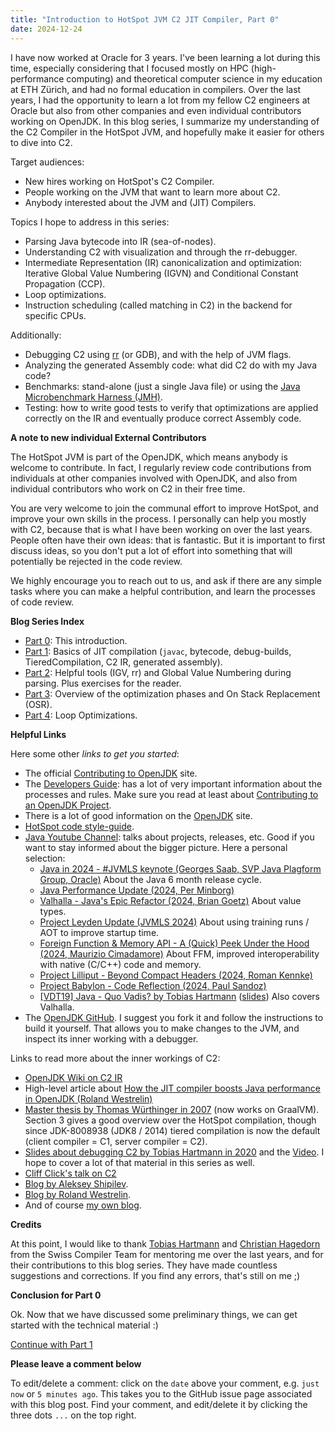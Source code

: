 ```yaml
---
title: "Introduction to HotSpot JVM C2 JIT Compiler, Part 0"
date: 2024-12-24
---
```


I have now worked at Oracle for 3 years. I've been learning a lot during this time, especially considering that I focused mostly on
HPC (high-performance computing) and theoretical computer science in my education at ETH Zürich, and had no formal education in
compilers. Over the last years, I had the opportunity to learn a lot from my fellow C2 engineers at Oracle but also from
other companies and even individual contributors working on OpenJDK. In this blog series, I summarize my understanding of the
C2 Compiler in the HotSpot JVM, and hopefully make it easier for others to dive into C2.

Target audiences:
- New hires working on HotSpot's C2 Compiler.
- People working on the JVM that want to learn more about C2.
- Anybody interested about the JVM and (JIT) Compilers.

Topics I hope to address in this series:
- Parsing Java bytecode into IR (sea-of-nodes).
- Understanding C2 with visualization and through the rr-debugger.
- Intermediate Representation (IR) canonicalization and optimization: Iterative Global Value Numbering (IGVN) and Conditional Constant Propagation (CCP).
- Loop optimizations.
- Instruction scheduling (called matching in C2) in the backend for specific CPUs.

Additionally:
- Debugging C2 using [rr](https://github.com/rr-debugger/rr) (or GDB), and with the help of JVM flags.
- Analyzing the generated Assembly code: what did C2 do with my Java code?
- Benchmarks: stand-alone (just a single Java file) or using the [Java Microbenchmark Harness (JMH)](https://github.com/openjdk/jmh).
- Testing: how to write good tests to verify that optimizations are applied correctly on the IR and eventually produce correct Assembly code.

**A note to new individual External Contributors**

The HotSpot JVM is part of the OpenJDK, which means anybody is welcome to contribute. In fact, I regularly review code contributions from individuals at other
companies involved with OpenJDK, and also from individual contributors who work on C2 in their free time.

You are very welcome to join the communal effort to improve HotSpot, and improve your own skills in the process. I personally can help you mostly with C2, because
that is what I have been working on over the last years.
People often have their own ideas: that is fantastic. But it is important to first discuss ideas, so you don't put a lot of effort into something that will potentially be rejected in the code review.

We highly encourage you to reach out to us, and ask if there are any simple tasks where you can make a helpful contribution, and
learn the processes of code review.

**Blog Series Index**

- [Part 0](https://eme64.github.io/blog/2024/12/24/Intro-to-C2-Part00.html): This introduction.
- [Part 1](https://eme64.github.io/blog/2024/12/24/Intro-to-C2-Part01.html): Basics of JIT compilation (`javac`, bytecode, debug-builds, TieredCompilation, C2 IR, generated assembly).
- [Part 2](https://eme64.github.io/blog/2024/12/24/Intro-to-C2-Part02.html): Helpful tools (IGV, rr) and Global Value Numbering during parsing. Plus exercises for the reader.
- [Part 3](https://eme64.github.io/blog/2025/01/23/Intro-to-C2-Part03.html): Overview of the optimization phases and On Stack Replacement (OSR).
- [Part 4](https://eme64.github.io/blog/2025/01/23/Intro-to-C2-Part04.html): Loop Optimizations.

**Helpful Links**

Here some other *links to get you started*:
- The official [Contributing to OpenJDK](https://dev.java/contribute/openjdk/) site.
- The [Developers Guide](https://openjdk.org/guide/): has a lot of very important information about the processes and rules. Make sure you read at least about [Contributing to an OpenJDK Project](https://openjdk.org/guide/#contributing-to-an-openjdk-project).
- There is a lot of good information on the [OpenJDK](https://openjdk.org/) site.
- [HotSpot code style-guide](https://github.com/openjdk/jdk/blob/master/doc/hotspot-style.md).
- [Java Youtube Channel](https://www.youtube.com/Java): talks about projects, releases, etc. Good if you want to stay informed about the bigger picture. Here a personal selection:
  - [Java in 2024 - #JVMLS keynote (Georges Saab, SVP Java Plagform Group, Oracle)](https://www.youtube.com/watch?v=NV4v7KXKQ-c) About the Java 6 month release cycle.
  - [Java Performance Update (2024, Per Minborg)](https://www.youtube.com/watch?v=rXv2-lN5Xgk&t=2567s)
  - [Valhalla - Java's Epic Refactor (2024, Brian Goetz)](https://www.youtube.com/watch?v=Dhn-JgZaBWo) About value types.
  - [Project Leyden Update (JVMLS 2024)](https://www.youtube.com/watch?v=OOPSU4LnKg0) About using training runs / AOT to improve startup time.
  - [Foreign Function & Memory API - A (Quick) Peek Under the Hood (2024, Maurizio Cimadamore)](https://www.youtube.com/watch?v=iwmVbeiA42E&t=3s) About FFM, improved interoperability with native (C/C++) code and memory.
  - [Project Lilliput - Beyond Compact Headers (2024, Roman Kennke)](https://www.youtube.com/watch?v=kHJ1moNLwao&t=43s)
  - [Project Babylon - Code Reflection (2024, Paul Sandoz)](https://www.youtube.com/watch?v=6c0DB2kwF_Q&t=8s)
  - [[VDT19] Java - Quo Vadis? by Tobias Hartmann](https://www.youtube.com/watch?v=149Q1Xbud2I) ([slides](http://cr.openjdk.java.net/~thartmann/talks/2019-Voxxed_days.pdf)) Also covers Valhalla.
- The [OpenJDK GitHub](https://github.com/openjdk/jdk). I suggest you fork it and follow the instructions to build it yourself. That allows you to make changes to the JVM, and inspect its inner working with a debugger.

Links to read more about the inner workings of C2:
- [OpenJDK Wiki on C2 IR](https://wiki.openjdk.org/display/HotSpot/C2+IR+Graph+and+Nodes)
- High-level article about [How the JIT compiler boosts Java performance in OpenJDK (Roland Westrelin)](https://developers.redhat.com/articles/2021/06/23/how-jit-compiler-boosts-java-performance-openjdk#)
- [Master thesis by Thomas Würthinger in 2007](https://ssw.jku.at/Research/Papers/Wuerthinger07Master/Wuerthinger07Master.pdf) (now works on GraalVM). Section 3 gives a good overview over the HotSpot compilation, though since JDK-8008938 (JDK8 / 2014) tiered compilation is now the default (client compiler = C1, server compiler = C2).
- [Slides about debugging C2 by Tobias Hartmann in 2020](https://cr.openjdk.org/~thartmann/talks/2020-Debugging_HotSpot.pdf) and the [Video](https://drive.google.com/file/d/100v6iYLTHdImdEQxeBu1YNtys8rSfVff/view). I hope to cover a lot of that material in this series as well.
- [Cliff Click's talk on C2](https://www.youtube.com/watch?v=9epgZ-e6DUU)
- [Blog by Aleksey Shipilev](https://shipilev.net/jvm/anatomy-quarks/).
- [Blog by Roland Westrelin](https://developers.redhat.com/author/roland-westrelin).
- And of course [my own blog](https://eme64.github.io/blog/).

**Credits**

At this point, I would like to thank [Tobias Hartmann](https://github.com/TobiHartmann) and [Christian Hagedorn](https://github.com/chhagedorn) from the Swiss Compiler Team
for mentoring me over the last years, and for their contributions to this blog series.
They have made countless suggestions and corrections. If you find any errors, that's still on me ;)

**Conclusion for Part 0**

Ok. Now that we have discussed some preliminary things, we can get started with the technical material :)

[Continue with Part 1](https://eme64.github.io/blog/2024/12/24/Intro-to-C2-Part01.html)

**Please leave a comment below**

To edit/delete a comment: click on the `date` above your comment, e.g. `just now` or `5 minutes ago`.
This takes you to the GitHub issue page associated with this blog post. Find your comment, and edit/delete it
by clicking the three dots `...` on the top right.

<script src="https://utteranc.es/client.js"
        repo="eme64/blog"
        issue-term="pathname"
        theme="github-light"
        crossorigin="anonymous"
        async>
</script>
